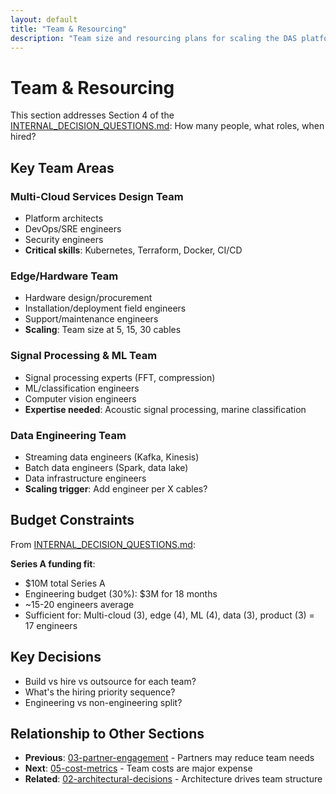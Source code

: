 ```yaml
---
layout: default
title: "Team & Resourcing"
description: "Team size and resourcing plans for scaling the DAS platform"
---
```


# Team & Resourcing

This section addresses Section 4 of the [INTERNAL_DECISION_QUESTIONS.md](../INTERNAL_DECISION_QUESTIONS.md): How many people, what roles, when hired?

## Key Team Areas

### Multi-Cloud Services Design Team

- Platform architects
- DevOps/SRE engineers
- Security engineers
- **Critical skills**: Kubernetes, Terraform, Docker, CI/CD

### Edge/Hardware Team

- Hardware design/procurement
- Installation/deployment field engineers
- Support/maintenance engineers
- **Scaling**: Team size at 5, 15, 30 cables

### Signal Processing & ML Team

- Signal processing experts (FFT, compression)
- ML/classification engineers
- Computer vision engineers
- **Expertise needed**: Acoustic signal processing, marine classification

### Data Engineering Team

- Streaming data engineers (Kafka, Kinesis)
- Batch data engineers (Spark, data lake)
- Data infrastructure engineers
- **Scaling trigger**: Add engineer per X cables?

## Budget Constraints

From [INTERNAL_DECISION_QUESTIONS.md](../INTERNAL_DECISION_QUESTIONS.md#45-overall-team-budget):

**Series A funding fit**:

- \$10M total Series A
- Engineering budget (30%): \$3M for 18 months
- ~15-20 engineers average
- Sufficient for: Multi-cloud (3), edge (4), ML (4), data (3), product (3) = 17 engineers

## Key Decisions

- Build vs hire vs outsource for each team?
- What's the hiring priority sequence?
- Engineering vs non-engineering split?

## Relationship to Other Sections

- **Previous**: [03-partner-engagement](../03-partner-engagement/) - Partners may reduce team needs
- **Next**: [05-cost-metrics](../05-cost-metrics/) - Team costs are major expense
- **Related**: [02-architectural-decisions](../02-architectural-decisions/) - Architecture drives team structure
